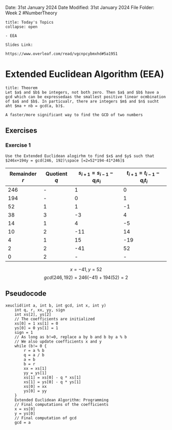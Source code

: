 Date: 31st January 2024
Date Modified: 31st January 2024
File Folder: Week 2
#NumberTheory

```ad-abstract
title: Today's Topics
collapse: open

- EEA

```

```ad-important
Slides Link:

https://www.overleaf.com/read/vgcnpcybmxhd#5a1951
```

# Extended Euclidean Algorithm (EEA)

```ad-summary
title: Theorem
Let $a$ and $b$ be integers, not both zero. Then $a$ and $b$ have a gcd which can be expressedaas the smallest positive linear ocmbination of $a$ and $b$. In particualr, there are integers $m$ and $n$ sucht aht $ma + nb = gcd(a, b)$.
```

```ad-note
A faster/more significant way to find the GCD of two numbers
```
## Exercises

### Exercise 1

```ad-question
Use the Extended Euclidean alogirhm to find $x$ and $y$ such that $246x+194y = gcd(246, 192)\space [=2=52*194-41*246]$
```


| **Remainder** $r$ | **Quotient** $q$ | $s_{i+1} = s_{i-1}-q_is_i$ | $t_{i+1}=t_{i-1}-q_it_i$ |
| ----------------- | ---------------- | -------------------------- | ------------------------ |
| 246               | -                | 1                          | 0                        |
| 194               | -                | 0                          | 1                        |
| 52                | 1                | 1                          | -1                       |
| 38                | 3                | -3                         | 4                        |
| 14                | 1                | 4                          | -5                       |
| 10                | 2                | -11                        | 14                       |
| 4                 | 1                | 15                         | -19                      |
| 2                 | 2                | -41                        | 52                       |
| 0                  | 2                 | -                           | -                         |
$$x = -41, y = 52$$
$$gcd(246, 192) = 246(-41) + 194(52) = 2$$
## Pseudocode

```
xeuclid(int a, int b, int gcd, int x, int y)
	int q, r, xx, yy, sign
	int xs[2], ys[2]
	// The coefficients are initialized
	xs[0] = 1 xs[1] = 0
	ys[0] = 0 ys[1] = 1
	sign = 1
	// As long as b!=0, replace a by b and b by a % b
	// We also update coefficients x and y
	while (b!= 0 {
		r = a % b  
		q = a / b  
		a = b  
		b = r  
		xx = xs[1]  
		yy = ys[1]  
		xs[1] = xs[0] - q * xs[1]  
		xs[1] = ys[0] - q * ys[1]  
		xs[0] = xx  
		ys[0] = yy
	}
	Extended Euclidean Algorithm: Programming  
	// Final computations of the coefficients  
	x = xs[0]  
	y = ys[0]  
	// Final computation of gcd  
	gcd = a
		
```


